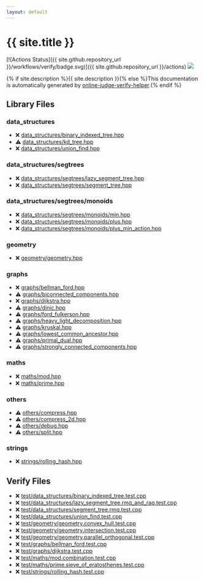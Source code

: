 ```yaml
---
layout: default
---
```


<!-- mathjax config similar to math.stackexchange -->
<script type="text/javascript" async
  src="https://cdnjs.cloudflare.com/ajax/libs/mathjax/2.7.5/MathJax.js?config=TeX-MML-AM_CHTML">
</script>
<script type="text/x-mathjax-config">
  MathJax.Hub.Config({
    TeX: { equationNumbers: { autoNumber: "AMS" }},
    tex2jax: {
      inlineMath: [ ['$','$'] ],
      processEscapes: true
    },
    "HTML-CSS": { matchFontHeight: false },
    displayAlign: "left",
    displayIndent: "2em"
  });
</script>

<script type="text/javascript" src="https://cdnjs.cloudflare.com/ajax/libs/jquery/3.4.1/jquery.min.js"></script>
<script src="https://cdn.jsdelivr.net/npm/jquery-balloon-js@1.1.2/jquery.balloon.min.js" integrity="sha256-ZEYs9VrgAeNuPvs15E39OsyOJaIkXEEt10fzxJ20+2I=" crossorigin="anonymous"></script>
<script type="text/javascript" src="assets/js/copy-button.js"></script>
<link rel="stylesheet" href="assets/css/copy-button.css" />


# {{ site.title }}

[![Actions Status]({{ site.github.repository_url }}/workflows/verify/badge.svg)]({{ site.github.repository_url }}/actions)
<a href="{{ site.github.repository_url }}"><img src="https://img.shields.io/github/last-commit/{{ site.github.owner_name }}/{{ site.github.repository_name }}" /></a>

{% if site.description %}{{ site.description }}{% else %}This documentation is automatically generated by <a href="https://github.com/kmyk/online-judge-verify-helper">online-judge-verify-helper</a>.{% endif %}

## Library Files

<div id="9466edd02bad586f9ccf200a84a4dafd"></div>

### data_structures

* :x: <a href="library/data_structures/binary_indexed_tree.hpp.html">data_structures/binary_indexed_tree.hpp</a>
* :warning: <a href="library/data_structures/kd_tree.hpp.html">data_structures/kd_tree.hpp</a>
* :x: <a href="library/data_structures/union_find.hpp.html">data_structures/union_find.hpp</a>


<div id="1afc80669d853c132c0b86f1ed055b1e"></div>

### data_structures/segtrees

* :x: <a href="library/data_structures/segtrees/lazy_segment_tree.hpp.html">data_structures/segtrees/lazy_segment_tree.hpp</a>
* :x: <a href="library/data_structures/segtrees/segment_tree.hpp.html">data_structures/segtrees/segment_tree.hpp</a>


<div id="3530283758733456883f81bc5e73deb0"></div>

### data_structures/segtrees/monoids

* :x: <a href="library/data_structures/segtrees/monoids/min.hpp.html">data_structures/segtrees/monoids/min.hpp</a>
* :x: <a href="library/data_structures/segtrees/monoids/plus.hpp.html">data_structures/segtrees/monoids/plus.hpp</a>
* :x: <a href="library/data_structures/segtrees/monoids/plus_min_action.hpp.html">data_structures/segtrees/monoids/plus_min_action.hpp</a>


<div id="ed7daeb157cd9b31e53896ad3c771a26"></div>

### geometry

* :x: <a href="library/geometry/geometry.hpp.html">geometry/geometry.hpp</a>


<div id="e8706a28320e46fa20885a2933e42797"></div>

### graphs

* :x: <a href="library/graphs/bellman_ford.hpp.html">graphs/bellman_ford.hpp</a>
* :warning: <a href="library/graphs/biconnected_components.hpp.html">graphs/biconnected_components.hpp</a>
* :x: <a href="library/graphs/dijkstra.hpp.html">graphs/dijkstra.hpp</a>
* :warning: <a href="library/graphs/dinic.hpp.html">graphs/dinic.hpp</a>
* :warning: <a href="library/graphs/ford_fulkerson.hpp.html">graphs/ford_fulkerson.hpp</a>
* :warning: <a href="library/graphs/heavy_light_decomposition.hpp.html">graphs/heavy_light_decomposition.hpp</a>
* :warning: <a href="library/graphs/kruskal.hpp.html">graphs/kruskal.hpp</a>
* :warning: <a href="library/graphs/lowest_common_ancestor.hpp.html">graphs/lowest_common_ancestor.hpp</a>
* :warning: <a href="library/graphs/primal_dual.hpp.html">graphs/primal_dual.hpp</a>
* :warning: <a href="library/graphs/strongly_connected_components.hpp.html">graphs/strongly_connected_components.hpp</a>


<div id="d939e7a6b17e374c1e3db59b4df2ae97"></div>

### maths

* :x: <a href="library/maths/mod.hpp.html">maths/mod.hpp</a>
* :x: <a href="library/maths/prime.hpp.html">maths/prime.hpp</a>


<div id="5e2bab0ecb94c4ea40777733195abe1b"></div>

### others

* :warning: <a href="library/others/compress.hpp.html">others/compress.hpp</a>
* :warning: <a href="library/others/compress_2d.hpp.html">others/compress_2d.hpp</a>
* :warning: <a href="library/others/debug.hpp.html">others/debug.hpp</a>
* :warning: <a href="library/others/split.hpp.html">others/split.hpp</a>


<div id="8bcf6629759bd278a5c6266bd9c054f8"></div>

### strings

* :x: <a href="library/strings/rolling_hash.hpp.html">strings/rolling_hash.hpp</a>


## Verify Files

* :x: <a href="verify/test/data_structures/binary_indexed_tree.test.cpp.html">test/data_structures/binary_indexed_tree.test.cpp</a>
* :x: <a href="verify/test/data_structures/lazy_segment_tree.rmq_and_raq.test.cpp.html">test/data_structures/lazy_segment_tree.rmq_and_raq.test.cpp</a>
* :x: <a href="verify/test/data_structures/segment_tree.rmq.test.cpp.html">test/data_structures/segment_tree.rmq.test.cpp</a>
* :x: <a href="verify/test/data_structures/union_find.test.cpp.html">test/data_structures/union_find.test.cpp</a>
* :x: <a href="verify/test/geometry/geometry.convex_hull.test.cpp.html">test/geometry/geometry.convex_hull.test.cpp</a>
* :x: <a href="verify/test/geometry/geometry.intersection.test.cpp.html">test/geometry/geometry.intersection.test.cpp</a>
* :x: <a href="verify/test/geometry/geometry.parallel_orthogonal.test.cpp.html">test/geometry/geometry.parallel_orthogonal.test.cpp</a>
* :x: <a href="verify/test/graphs/bellman_ford.test.cpp.html">test/graphs/bellman_ford.test.cpp</a>
* :x: <a href="verify/test/graphs/dijkstra.test.cpp.html">test/graphs/dijkstra.test.cpp</a>
* :x: <a href="verify/test/maths/mod.combination.test.cpp.html">test/maths/mod.combination.test.cpp</a>
* :x: <a href="verify/test/maths/prime.sieve_of_eratosthenes.test.cpp.html">test/maths/prime.sieve_of_eratosthenes.test.cpp</a>
* :x: <a href="verify/test/strings/rolling_hash.test.cpp.html">test/strings/rolling_hash.test.cpp</a>


